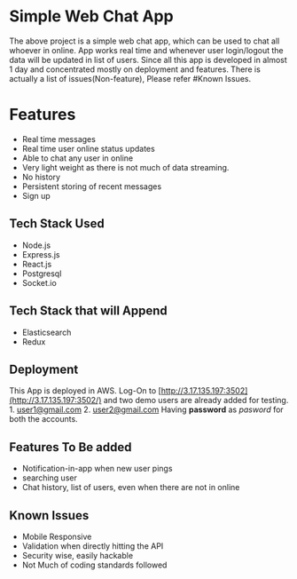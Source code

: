 # Simple Web Chat App

The above project is a simple web chat app, which can be used to chat all whoever in online. App works real time and whenever user login/logout the data will be updated in list of users. Since all this app is developed in almost 1 day and concentrated mostly on deployment and features. There is actually a list of issues(Non-feature), Please refer #Known Issues. 


# Features

* Real time messages
* Real time user online status updates
* Able to chat any user in online
* Very light weight as there is not much of data streaming.
* No history
* Persistent storing of recent messages
* Sign up

## Tech Stack Used

* Node.js
* Express.js
* React.js
* Postgresql
* Socket.io

## Tech Stack that will Append

* Elasticsearch
* Redux

## Deployment
This App is deployed in AWS. Log-On to [http://3.17.135.197:3502](http://3.17.135.197:3502/) and two demo users are already added for testing.
	1. user1@gmail.com
	2. user2@gmail.com
Having **password** as *pasword* for both the accounts.

## Features To Be added
* Notification-in-app when new user pings
* searching user
* Chat history, list of users, even when there are not in online

## Known Issues
* Mobile Responsive
* Validation when directly hitting the API
* Security wise, easily hackable
* Not Much of coding standards followed